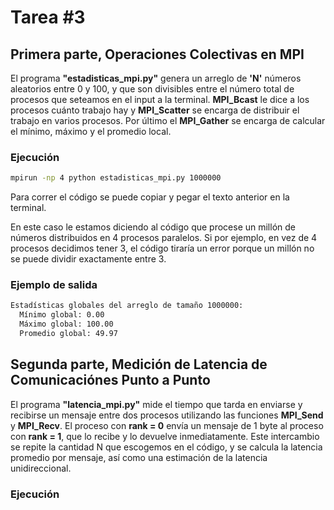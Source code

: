 # Tarea #3

## Primera parte, Operaciones Colectivas en MPI 

El programa **"estadisticas_mpi.py"** genera un arreglo de **'N'** números aleatorios entre 0 y 100, y que son divisibles entre el número total de procesos que seteamos en el input a la terminal. **MPI_Bcast** 
le dice a los procesos cuánto trabajo hay y **MPI_Scatter** se encarga de distribuir el trabajo en varios procesos. Por último el **MPI_Gather** se encarga de calcular el mínimo, máximo y el promedio local. 


### Ejecución 

```bash
mpirun -np 4 python estadisticas_mpi.py 1000000
```
Para correr el código se puede copiar y pegar el texto anterior en la terminal. 

En este caso le estamos diciendo al código que procese un millón de números distribuidos en 4 procesos paralelos. Si por ejemplo, en vez de 4 procesos decidimos tener 3, el código tiraría un error porque un millón no se puede dividir exactamente entre 3.

### Ejemplo de salida 

```bash
Estadísticas globales del arreglo de tamaño 1000000:
  Mínimo global: 0.00
  Máximo global: 100.00
  Promedio global: 49.97
```

## Segunda parte, Medición de Latencia de Comunicaciónes Punto a Punto

El programa **"latencia_mpi.py"** mide el tiempo que tarda en enviarse y recibirse un mensaje entre dos procesos utilizando las funciones **MPI_Send** y **MPI_Recv**. El proceso con **rank = 0** envía un mensaje de 1 byte al proceso con **rank = 1**, que lo recibe y lo devuelve inmediatamente. 
Este intercambio se repite la cantidad N que escogemos en el código, y se calcula la latencia promedio por mensaje, así como una estimación de la latencia unidireccional.

### Ejecución 

